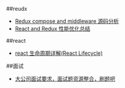 ##reudx
- [Redux compose and middleware 源码分析](https://github.com/asd0102433/redux-learn/issues/1)
- [React and Redux 性能优化总结](https://github.com/asd0102433/blog/issues/2)

##react
- [react 生命周期详解(React Lifecycle)](https://github.com/asd0102433/blog/blob/master/%E5%89%8D%E7%AB%AF/React-Lifecycle.md)

##面试
- [大公司面试要求，面试题资源整合，刷题吧](https://github.com/asd0102433/blog/blob/master/%E5%89%8D%E7%AB%AF/%E9%9D%A2%E8%AF%95.md)
